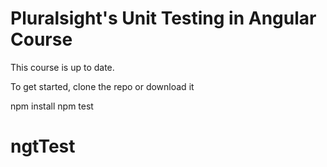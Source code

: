 # Pluralsight's Unit Testing in Angular Course
This course is up to date.

To get started, clone the repo or download it

npm install
npm test
# ngtTest
